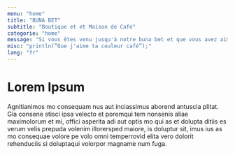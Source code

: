 ```yaml
---
menu: "home"
title: "BUNA BET"
subtitle: "Boutique et et Maison de Café"
categorie: "home"
message: "Si vous êtes venu jusqu'à notre buna bet et que vous avez aimé le café et que vous l'avez trouvez bon. Alors c'est bon pour vous et si c'est bon pour vous, c'est bon pour nous."
misc: "println(”Que j'aime ta couleur café”);"
lang: "fr"
---
```

# Lorem Ipsum

Agnitianimos mo consequam nus aut inciassimus aborend antuscia plitat.
Gia consene stisci ipsa velecto et poremqui tem nonsenis aliae maximolorum et mi, offici asperita adi aut optis mo qui as et dolupta ditiis es verum velis prepuda volenim illorersped maiore, is doluptur sit, imus ius as mo consequae volore pe volo omni temperrovid elita vero dolorit rehenduciis si doluptaqui volorpor magname num fuga.